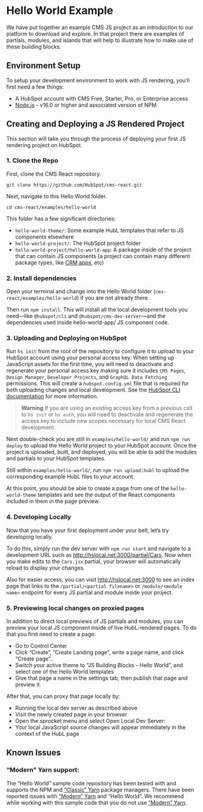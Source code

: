# Hello World Example

We have put together an example CMS JS project as an introduction to our platform to download and explore. In that project there are examples of partials, modules, and islands that will help to illustrate how to make use of these building blocks.

## Environment Setup

To setup your development environment to work with JS rendering, you’ll first need a few things:

- A HubSpot account with CMS Free, Starter, Pro, or Enterprise access
- [Node.js](https://nodejs.org/en/) - v16.0 or higher and associated version of NPM

## Creating and Deploying a JS Rendered Project

This section will take you through the process of deploying your first JS rendering project on HubSpot.

### 1. Clone the Repo

First, clone the CMS React repository.

```
git clone https://github.com/HubSpot/cms-react.git
```

Next, navigate to this Hello World folder.

```
cd cms-react/examples/hello-world
```

This folder has a few significant directories:

- `hello-world-theme/`: Some example HubL templates that refer to JS components elsewhere
- `hello-world-project/`: The HubSpot project folder
- `hello-world-project/hello-world-app`: A package inside of the project that can contain JS components (a project can contain many different package types, like [CRM apps](https://developers.hubspot.com/docs/platform/create-custom-cards-with-projects), etc)

### 2. Install dependencies

Open your terminal and change into the Hello World folder (`cms-react/examples/hello-world`) if you are not already there.

Then run `npm install`. This will install all the local development tools you need—like `@hubspot/cli` and `@hubspot/cms-dev-server`—and the dependencies used inside hello-world-app/ JS component code.

### 3. Uploading and Deploying on HubSpot

Run `hs init` from the root of the repository to configure it to upload to your HubSpot account using your personal access key. When setting up JavaScript assets for the first time, you will need to deactivate and regenerate your personal access key making sure it includes `CMS Pages`, `Design Manager`, `Developer Projects`, and `GraphQL Data Fetching` permissions. This will create a `hubspot.config.yml` file that is required for both uploading changes and local development. See the [HubSpot CLI documentation](https://developers.hubspot.com/docs/cms/guides/getting-started-with-local-development?__hstc=75491725.e2098b212e147a7b9be6fd756c0c6815.1649440584659.1667397195793.1667489478959.105&__hssc=75491725.4.1667489478959&__hsfp=1149209764#configure-the-local-development-tools) for more information.

> **Warning**
> If you are using an existing access key from a previous call to `hs init` or `hs auth`, you will need to deactivate and regenerate the access key to include new scopes necessary for local CMS React development.

Next double-check you are still in `examples/hello-world/` and run `npm run deploy` to upload the Hello World project to your HubSpot account. Once the project is uploaded, built, and deployed, you will be able to add the modules and partials to your HubSpot templates.

Still within `examples/hello-world/`, run `npm run upload:hubl` to upload the corresponding example HubL files to your account.

At this point, you should be able to create a page from one of the `hello-world-theme` templates and see the output of the React components included in them in the page preview.

### 4. Developing Locally

Now that you have your first deployment under your belt, let’s try developing locally.

To do this, simply run the dev server with `npm run start` and navigate to a development URL such as http://hslocal.net:3000/partial/Cars. Now when you make edits to the `Cars.jsx` partial, your browser will automatically reload to display your changes.

Also for easier access, you can visit http://hslocal.net:3000 to see an index page that links to the `/partial/<partial filename>` or `/module/<module name>` endpoint for every JS partial and module inside your project.

### 5. Previewing local changes on proxied pages

In addition to direct local previews of JS partials and modules, you can preview your local JS component inside of live HubL-rendered pages. To do that you first need to create a page:

- Go to Control Center
- Click “Create”, ”Create Landing page”, write a page name, and click “Create page”..
- Switch your active theme to “JS Building Blocks - Hello World”, and select one of the Hello World templates
- Give that page a name in the settings tab, then publish that page and preview it.

After that, you can proxy that page locally by:

- Running the local dev server as described above
- Visit the newly created page in your browser
- Open the sprocket menu and select Open Local Dev Server:
- Your local JavaScript source changes will appear immediately in the context of the HubL page

## Known Issues

### “Modern” Yarn support:

The “Hello World” sample code repository has been tested with and supports the NPM and [“Classic” Yarn](https://classic.yarnpkg.com/lang/en/) package managers. There have been reported issues with [“Modern” Yarn](https://yarnpkg.com/) and “Hello World”. We recommend while working with this sample code that you do not use [“Modern” Yarn](https://yarnpkg.com/).
